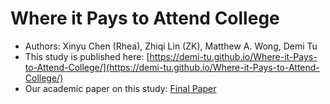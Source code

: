 # Where it Pays to Attend College
- Authors: Xinyu Chen (Rhea), Zhiqi Lin (ZK), Matthew A. Wong, Demi Tu
- This study is published here: [https://demi-tu.github.io/Where-it-Pays-to-Attend-College/](https://demi-tu.github.io/Where-it-Pays-to-Attend-College/)
- Our academic paper on this study: [Final Paper](./info370-au18-final_paper.pdf)
